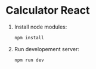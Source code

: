 # Calculator React

1.  Install node modules:
    ```bash
    npm install
    ```

2.  Run developement server:
    ```bash
    npm run dev
    ```